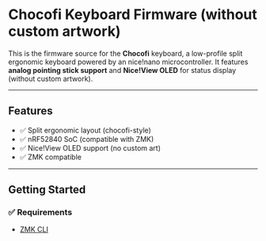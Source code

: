 # Chocofi Keyboard Firmware (without custom artwork)

This is the firmware source for the **Chocofi** keyboard, a low-profile split ergonomic keyboard powered by an nice!nano microcontroller. It features **analog pointing stick support** and **Nice!View OLED** for status display (without custom artwork).

---

## Features

- ✅ Split ergonomic layout (chocofi-style)
- ✅ nRF52840 SoC (compatible with ZMK)
- ✅ Nice!View OLED support (no custom art)
- ✅ ZMK compatible

---

## Getting Started

### ✅ Requirements

- [ZMK CLI](https://zmk.dev/docs/keymaps)


